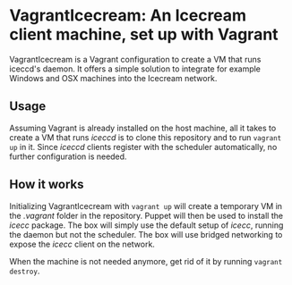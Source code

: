 # VagrantIcecream: An Icecream client machine, set up with Vagrant

VagrantIcecream is a Vagrant configuration to create a VM that runs
iceccd's daemon. It offers a simple solution to integrate for example
Windows and OSX machines into the Icecream network.

## Usage

Assuming Vagrant is already installed on the host machine, all it
takes to create a VM that runs _iceccd_ is to clone this repository
and to run `vagrant up` in it. Since _iceccd_ clients register with the
scheduler automatically, no further configuration is needed.

## How it works

Initializing VagrantIcecream with `vagrant up` will create a temporary
VM in the _.vagrant_ folder in the repository. Puppet will then be
used to install the _icecc_ package. The box will simply use the
default setup of _icecc_, running the daemon but not the
scheduler. The box will use bridged networking to expose the _icecc_
client on the network.

When the machine is not needed anymore, get rid of it by running
`vagrant destroy`.

